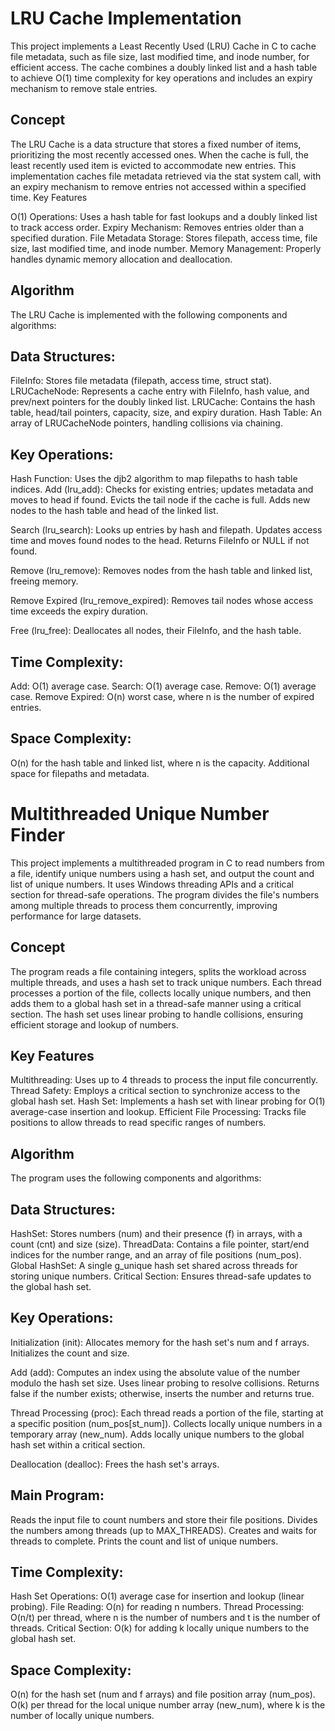 # LRU Cache Implementation
This project implements a Least Recently Used (LRU) Cache in C to cache file metadata, such as file size, last modified time, and inode number, for efficient access. The cache combines a doubly linked list and a hash table to achieve O(1) time complexity for key operations and includes an expiry mechanism to remove stale entries.
## Concept
The LRU Cache is a data structure that stores a fixed number of items, prioritizing the most recently accessed ones. When the cache is full, the least recently used item is evicted to accommodate new entries. This implementation caches file metadata retrieved via the stat system call, with an expiry mechanism to remove entries not accessed within a specified time.
Key Features

O(1) Operations: Uses a hash table for fast lookups and a doubly linked list to track access order.
Expiry Mechanism: Removes entries older than a specified duration.
File Metadata Storage: Stores filepath, access time, file size, last modified time, and inode number.
Memory Management: Properly handles dynamic memory allocation and deallocation.

## Algorithm
The LRU Cache is implemented with the following components and algorithms:

## Data Structures:

FileInfo: Stores file metadata (filepath, access time, struct stat).
LRUCacheNode: Represents a cache entry with FileInfo, hash value, and prev/next pointers for the doubly linked list.
LRUCache: Contains the hash table, head/tail pointers, capacity, size, and expiry duration.
Hash Table: An array of LRUCacheNode pointers, handling collisions via chaining.


## Key Operations:

Hash Function: Uses the djb2 algorithm to map filepaths to hash table indices.
Add (lru_add):
Checks for existing entries; updates metadata and moves to head if found.
Evicts the tail node if the cache is full.
Adds new nodes to the hash table and head of the linked list.

Search (lru_search):
Looks up entries by hash and filepath.
Updates access time and moves found nodes to the head.
Returns FileInfo or NULL if not found.

Remove (lru_remove):
Removes nodes from the hash table and linked list, freeing memory.

Remove Expired (lru_remove_expired):
Removes tail nodes whose access time exceeds the expiry duration.

Free (lru_free):
Deallocates all nodes, their FileInfo, and the hash table.


## Time Complexity:

Add: O(1) average case.
Search: O(1) average case.
Remove: O(1) average case.
Remove Expired: O(n) worst case, where n is the number of expired entries.


## Space Complexity:

O(n) for the hash table and linked list, where n is the capacity.
Additional space for filepaths and metadata.




# Multithreaded Unique Number Finder

This project implements a multithreaded program in C to read numbers from a file, identify unique numbers using a hash set, and output the count and list of unique numbers. It uses Windows threading APIs and a critical section for thread-safe operations. The program divides the file's numbers among multiple threads to process them concurrently, improving performance for large datasets.

## Concept

The program reads a file containing integers, splits the workload across multiple threads, and uses a hash set to track unique numbers. Each thread processes a portion of the file, collects locally unique numbers, and then adds them to a global hash set in a thread-safe manner using a critical section. The hash set uses linear probing to handle collisions, ensuring efficient storage and lookup of numbers.

## Key Features
Multithreading: Uses up to 4 threads to process the input file concurrently.
Thread Safety: Employs a critical section to synchronize access to the global hash set.
Hash Set: Implements a hash set with linear probing for O(1) average-case insertion and lookup.
Efficient File Processing: Tracks file positions to allow threads to read specific ranges of numbers.

## Algorithm

The program uses the following components and algorithms:

## Data Structures:

HashSet: Stores numbers (num) and their presence (f) in arrays, with a count (cnt) and size (size).
ThreadData: Contains a file pointer, start/end indices for the number range, and an array of file positions (num_pos).
Global HashSet: A single g_unique hash set shared across threads for storing unique numbers.
Critical Section: Ensures thread-safe updates to the global hash set.



## Key Operations:

Initialization (init):
Allocates memory for the hash set's num and f arrays.
Initializes the count and size.

Add (add):
Computes an index using the absolute value of the number modulo the hash set size.
Uses linear probing to resolve collisions.
Returns false if the number exists; otherwise, inserts the number and returns true.

Thread Processing (proc):
Each thread reads a portion of the file, starting at a specific position (num_pos[st_num]).
Collects locally unique numbers in a temporary array (new_num).
Adds locally unique numbers to the global hash set within a critical section.

Deallocation (dealloc):
Frees the hash set's arrays.



## Main Program:

Reads the input file to count numbers and store their file positions.
Divides the numbers among threads (up to MAX_THREADS).
Creates and waits for threads to complete.
Prints the count and list of unique numbers.



## Time Complexity:

Hash Set Operations: O(1) average case for insertion and lookup (linear probing).
File Reading: O(n) for reading n numbers.
Thread Processing: O(n/t) per thread, where n is the number of numbers and t is the number of threads.
Critical Section: O(k) for adding k locally unique numbers to the global hash set.



## Space Complexity:

O(n) for the hash set (num and f arrays) and file position array (num_pos).
O(k) per thread for the local unique number array (new_num), where k is the number of locally unique numbers.
